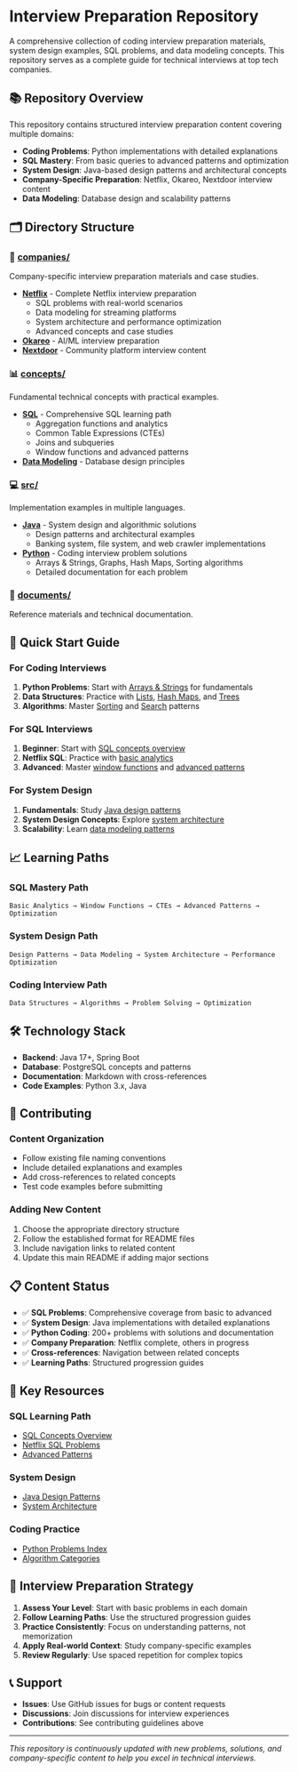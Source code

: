 # Interview Preparation Repository

A comprehensive collection of coding interview preparation materials, system design examples, SQL problems, and data modeling concepts. This repository serves as a complete guide for technical interviews at top tech companies.

## 📚 Repository Overview

This repository contains structured interview preparation content covering multiple domains:

- **Coding Problems**: Python implementations with detailed explanations
- **SQL Mastery**: From basic queries to advanced patterns and optimization
- **System Design**: Java-based design patterns and architectural concepts
- **Company-Specific Preparation**: Netflix, Okareo, Nextdoor interview content
- **Data Modeling**: Database design and scalability patterns

## 🗂️ Directory Structure

### 🏢 [companies/](companies/)
Company-specific interview preparation materials and case studies.

- **[Netflix](companies/interviews/netflix/)** - Complete Netflix interview preparation
  - SQL problems with real-world scenarios
  - Data modeling for streaming platforms
  - System architecture and performance optimization
  - Advanced concepts and case studies
- **[Okareo](companies/interviews/okareo/)** - AI/ML interview preparation
- **[Nextdoor](companies/nextdoor/)** - Community platform interview content

### 📊 [concepts/](concepts/)
Fundamental technical concepts with practical examples.

- **[SQL](concepts/sql/)** - Comprehensive SQL learning path
  - Aggregation functions and analytics
  - Common Table Expressions (CTEs)
  - Joins and subqueries
  - Window functions and advanced patterns
- **[Data Modeling](concepts/data-modeling/)** - Database design principles

### 💻 [src/](src/)
Implementation examples in multiple languages.

- **[Java](src/main/java/)** - System design and algorithmic solutions
  - Design patterns and architectural examples
  - Banking system, file system, and web crawler implementations
- **[Python](src/python/)** - Coding interview problem solutions
  - Arrays & Strings, Graphs, Hash Maps, Sorting algorithms
  - Detailed documentation for each problem

### 📄 [documents/](documents/)
Reference materials and technical documentation.

## 🚀 Quick Start Guide

### For Coding Interviews
1. **Python Problems**: Start with [Arrays & Strings](src/python/Arrays%20&%20Strings/) for fundamentals
2. **Data Structures**: Practice with [Lists](src/python/Lists/), [Hash Maps](src/python/Hash%20&%20Maps/), and [Trees](src/python/Trees/)
3. **Algorithms**: Master [Sorting](src/python/Sorting%20Algorithms/) and [Search](src/python/Search/) patterns

### For SQL Interviews
1. **Beginner**: Start with [SQL concepts overview](concepts/README.md)
2. **Netflix SQL**: Practice with [basic analytics](companies/interviews/netflix/sql-problems/01-basic-analytics/)
3. **Advanced**: Master [window functions](companies/interviews/netflix/sql-problems/02-ranking-window-functions/) and [advanced patterns](companies/interviews/netflix/sql-problems/advanced-patterns.md)

### For System Design
1. **Fundamentals**: Study [Java design patterns](src/main/java/design/)
2. **System Design Concepts**: Explore [system architecture](concepts/system-design/system-architecture.md)
3. **Scalability**: Learn [data modeling patterns](concepts/data-modeling/)

## 📈 Learning Paths

### SQL Mastery Path
```
Basic Analytics → Window Functions → CTEs → Advanced Patterns → Optimization
```

### System Design Path
```
Design Patterns → Data Modeling → System Architecture → Performance Optimization
```

### Coding Interview Path
```
Data Structures → Algorithms → Problem Solving → Optimization
```

## 🛠️ Technology Stack

- **Backend**: Java 17+, Spring Boot
- **Database**: PostgreSQL concepts and patterns
- **Documentation**: Markdown with cross-references
- **Code Examples**: Python 3.x, Java

## 🤝 Contributing

### Content Organization
- Follow existing file naming conventions
- Include detailed explanations and examples
- Add cross-references to related concepts
- Test code examples before submitting

### Adding New Content
1. Choose the appropriate directory structure
2. Follow the established format for README files
3. Include navigation links to related content
4. Update this main README if adding major sections

## 📋 Content Status

- ✅ **SQL Problems**: Comprehensive coverage from basic to advanced
- ✅ **System Design**: Java implementations with detailed explanations
- ✅ **Python Coding**: 200+ problems with solutions and documentation
- ✅ **Company Preparation**: Netflix complete, others in progress
- ✅ **Cross-references**: Navigation between related concepts
- ✅ **Learning Paths**: Structured progression guides

## 🔗 Key Resources

### SQL Learning Path
- [SQL Concepts Overview](concepts/README.md)
- [Netflix SQL Problems](companies/interviews/netflix/sql-problems/)
- [Advanced Patterns](companies/interviews/netflix/sql-problems/advanced-patterns.md)

### System Design
- [Java Design Patterns](src/main/java/design/)
- [System Architecture](concepts/system-design/system-architecture.md)

### Coding Practice
- [Python Problems Index](src/python/)
- [Algorithm Categories](src/python/)

## 🎯 Interview Preparation Strategy

1. **Assess Your Level**: Start with basic problems in each domain
2. **Follow Learning Paths**: Use the structured progression guides
3. **Practice Consistently**: Focus on understanding patterns, not memorization
4. **Apply Real-world Context**: Study company-specific examples
5. **Review Regularly**: Use spaced repetition for complex topics

## 📞 Support

- **Issues**: Use GitHub issues for bugs or content requests
- **Discussions**: Join discussions for interview experiences
- **Contributions**: See contributing guidelines above

---

*This repository is continuously updated with new problems, solutions, and company-specific content to help you excel in technical interviews.*